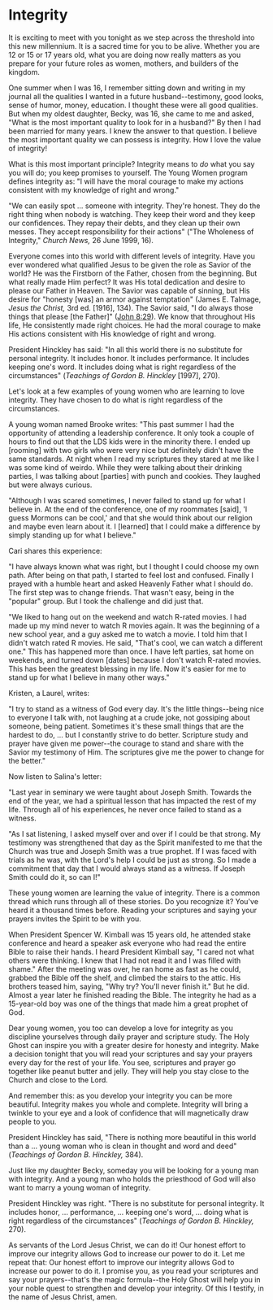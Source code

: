 # Integrity

It is exciting to meet with you tonight as we step across the threshold into
this new millennium. It is a sacred time for you to be alive. Whether you are
12 or 15 or 17 years old, what you are doing now really matters as you prepare
for your future roles as women, mothers, and builders of the kingdom.

One summer when I was 16, I remember sitting down and writing in my journal
all the qualities I wanted in a future husband--testimony, good looks, sense
of humor, money, education. I thought these were all good qualities. But when
my oldest daughter, Becky, was 16, she came to me and asked, "What is the most
important quality to look for in a husband?" By then I had been married for
many years. I knew the answer to that question. I believe the most important
quality we can possess is integrity. How I love the value of integrity!

What is this most important principle? Integrity means to _do_ what you say
you will do; you keep promises to yourself. The Young Women program defines
integrity as: "I will have the moral courage to make my actions consistent
with my knowledge of right and wrong."

"We can easily spot ... someone with integrity. They're honest. They do the
right thing when nobody is watching. They keep their word and they keep our
confidences. They repay their debts, and they clean up their own messes. They
accept responsibility for their actions" ("The Wholeness of Integrity,"
_Church News,_ 26 June 1999, 16).

Everyone comes into this world with different levels of integrity. Have you
ever wondered what qualified Jesus to be given the role as Savior of the
world? He was the Firstborn of the Father, chosen from the beginning. But what
really made Him perfect? It was His total dedication and desire to please our
Father in Heaven. The Savior was capable of sinning, but His desire for
"honesty [was] an armor against temptation" (James E. Talmage, _Jesus the
Christ,_ 3rd ed. [1916], 134). The Savior said, "I do always those things that
please [the Father]" ([John
8:29](https://www.lds.org/scriptures/nt/john/8.29?lang=eng#28)). We know that
throughout His life, He consistently made right choices. He had the moral
courage to make His actions consistent with His knowledge of right and wrong.

President Hinckley has said: "In all this world there is no substitute for
personal integrity. It includes honor. It includes performance. It includes
keeping one's word. It includes doing what is right regardless of the
circumstances" (_Teachings of Gordon B. Hinckley_ [1997], 270).

Let's look at a few examples of young women who are learning to love
integrity. They have chosen to do what is right regardless of the
circumstances.

A young woman named Brooke writes: "This past summer I had the opportunity of
attending a leadership conference. It only took a couple of hours to find out
that the LDS kids were in the minority there. I ended up [rooming] with two
girls who were very nice but definitely didn't have the same standards. At
night when I read my scriptures they stared at me like I was some kind of
weirdo. While they were talking about their drinking parties, I was talking
about [parties] with punch and cookies. They laughed but were always curious.

"Although I was scared sometimes, I never failed to stand up for what I
believe in. At the end of the conference, one of my roommates [said], 'I guess
Mormons can be cool,' and that she would think about our religion and maybe
even learn about it. I [learned] that I could make a difference by simply
standing up for what I believe."

Cari shares this experience:

"I have always known what was right, but I thought I could choose my own path.
After being on that path, I started to feel lost and confused. Finally I
prayed with a humble heart and asked Heavenly Father what I should do. The
first step was to change friends. That wasn't easy, being in the "popular"
group. But I took the challenge and did just that.

"We liked to hang out on the weekend and watch R-rated movies. I had made up
my mind never to watch R movies again. It was the beginning of a new school
year, and a guy asked me to watch a movie. I told him that I didn't watch
rated R movies. He said, "That's cool, we can watch a different one." This has
happened more than once. I have left parties, sat home on weekends, and turned
down [dates] because I don't watch R-rated movies. This has been the greatest
blessing in my life. Now it's easier for me to stand up for what I believe in
many other ways."

Kristen, a Laurel, writes:

"I try to stand as a witness of God every day. It's the little things--being
nice to everyone I talk with, not laughing at a crude joke, not gossiping
about someone, being patient. Sometimes it's these small things that are the
hardest to do, ... but I constantly strive to do better. Scripture study and
prayer have given me power--the courage to stand and share with the Savior my
testimony of Him. The scriptures give me the power to change for the better."

Now listen to Salina's letter:

"Last year in seminary we were taught about Joseph Smith. Towards the end of
the year, we had a spiritual lesson that has impacted the rest of my life.
Through all of his experiences, he never once failed to stand as a witness.

"As I sat listening, I asked myself over and over if I could be that strong.
My testimony was strengthened that day as the Spirit manifested to me that the
Church was true and Joseph Smith was a true prophet. If I was faced with
trials as he was, with the Lord's help I could be just as strong. So I made a
commitment that day that I would always stand as a witness. If Joseph Smith
could do it, so can I!"

These young women are learning the value of integrity. There is a common
thread which runs through all of these stories. Do you recognize it? You've
heard it a thousand times before. Reading your scriptures and saying your
prayers invites the Spirit to be with you.

When President Spencer W. Kimball was 15 years old, he attended stake
conference and heard a speaker ask everyone who had read the entire Bible to
raise their hands. I heard President Kimball say, "I cared not what others
were thinking. I knew that I had not read it and I was filled with shame."
After the meeting was over, he ran home as fast as he could, grabbed the Bible
off the shelf, and climbed the stairs to the attic. His brothers teased him,
saying, "Why try? You'll never finish it." But he did. Almost a year later he
finished reading the Bible. The integrity he had as a 15-year-old boy was one
of the things that made him a great prophet of God.

Dear young women, you too can develop a love for integrity as you discipline
yourselves through daily prayer and scripture study. The Holy Ghost can
inspire you with a greater desire for honesty and integrity. Make a decision
tonight that you will read your scriptures and say your prayers every day for
the rest of your life. You see, scriptures and prayer go together like peanut
butter and jelly. They will help you stay close to the Church and close to the
Lord.

And remember this: as you develop your integrity you can be more beautiful.
Integrity makes you whole and complete. Integrity will bring a twinkle to your
eye and a look of confidence that will magnetically draw people to you.

President Hinckley has said, "There is nothing more beautiful in this world
than a ... young woman who is clean in thought and word and deed" (_Teachings of
Gordon B. Hinckley,_ 384).

Just like my daughter Becky, someday you will be looking for a young man with
integrity. And a young man who holds the priesthood of God will also want to
marry a young woman of integrity.

President Hinckley was right. "There is no substitute for personal integrity.
It includes honor, ... performance, ... keeping one's word, ... doing what is right
regardless of the circumstances" (_Teachings of Gordon B. Hinckley,_ 270).

As servants of the Lord Jesus Christ, we can do it! Our honest effort to
improve our integrity allows God to increase our power to do it. Let me repeat
that: Our honest effort to improve our integrity allows God to increase our
power to do it. I promise you, as you read your scriptures and say your
prayers--that's the magic formula--the Holy Ghost will help you in your noble
quest to strengthen and develop your integrity. Of this I testify, in the name
of Jesus Christ, amen.

